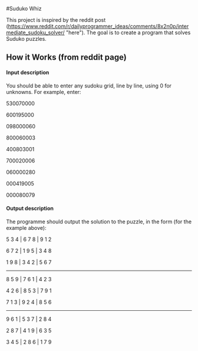 #Suduko Whiz

This project is inspired by the reddit post (https://www.reddit.com/r/dailyprogrammer_ideas/comments/8x2n0p/intermediate_sudoku_solver/ "here"). The goal is to create a program that solves Suduko puzzles.


## How it Works (from reddit page)

#### Input description
You should be able to enter any sudoku grid, line by line, using 0 for unknowns. For example, enter:

530070000

600195000

098000060

800060003

400803001

700020006

060000280

000419005

000080079

#### Output description
The programme should output the solution to the puzzle, in the form (for the example above):

5 3 4 | 6 7 8 | 9 1 2

6 7 2 | 1 9 5 | 3 4 8

1 9 8 | 3 4 2 | 5 6 7

----------------------

8 5 9 | 7 6 1 | 4 2 3

4 2 6 | 8 5 3 | 7 9 1

7 1 3 | 9 2 4 | 8 5 6

----------------------

9 6 1 | 5 3 7 | 2 8 4

2 8 7 | 4 1 9 | 6 3 5

3 4 5 | 2 8 6 | 1 7 9



